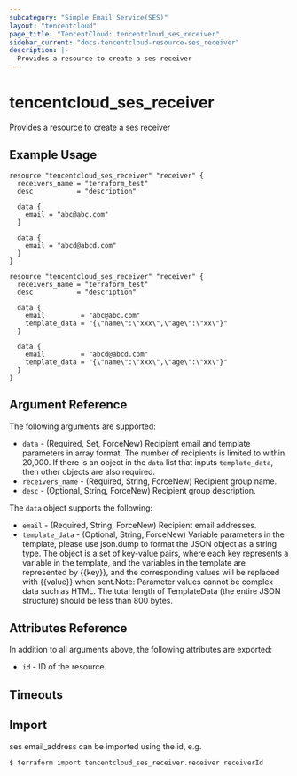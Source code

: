 ```yaml
---
subcategory: "Simple Email Service(SES)"
layout: "tencentcloud"
page_title: "TencentCloud: tencentcloud_ses_receiver"
sidebar_current: "docs-tencentcloud-resource-ses_receiver"
description: |-
  Provides a resource to create a ses receiver
---
```


# tencentcloud_ses_receiver

Provides a resource to create a ses receiver

## Example Usage

```hcl
resource "tencentcloud_ses_receiver" "receiver" {
  receivers_name = "terraform_test"
  desc           = "description"

  data {
    email = "abc@abc.com"
  }

  data {
    email = "abcd@abcd.com"
  }
}
```



```hcl
resource "tencentcloud_ses_receiver" "receiver" {
  receivers_name = "terraform_test"
  desc           = "description"

  data {
    email         = "abc@abc.com"
    template_data = "{\"name\":\"xxx\",\"age\":\"xx\"}"
  }

  data {
    email         = "abcd@abcd.com"
    template_data = "{\"name\":\"xxx\",\"age\":\"xx\"}"
  }
}
```

## Argument Reference

The following arguments are supported:

* `data` - (Required, Set, ForceNew) Recipient email and template parameters in array format. The number of recipients is limited to within 20,000. If there is an object in the `data` list that inputs `template_data`, then other objects are also required.
* `receivers_name` - (Required, String, ForceNew) Recipient group name.
* `desc` - (Optional, String, ForceNew) Recipient group description.

The `data` object supports the following:

* `email` - (Required, String, ForceNew) Recipient email addresses.
* `template_data` - (Optional, String, ForceNew) Variable parameters in the template, please use json.dump to format the JSON object as a string type. The object is a set of key-value pairs, where each key represents a variable in the template, and the variables in the template are represented by {{key}}, and the corresponding values will be replaced with {{value}} when sent.Note: Parameter values cannot be complex data such as HTML. The total length of TemplateData (the entire JSON structure) should be less than 800 bytes.

## Attributes Reference

In addition to all arguments above, the following attributes are exported:

* `id` - ID of the resource.



## Timeouts

<no value>


## Import

ses email_address can be imported using the id, e.g.
```
$ terraform import tencentcloud_ses_receiver.receiver receiverId
```

